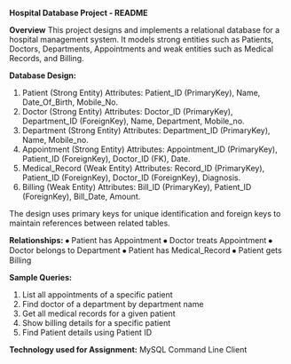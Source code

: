 **Hospital Database Project - README**

**Overview**
This project designs and implements a relational database for a hospital management system. It models strong entities such as Patients, Doctors, Departments, Appointments and weak entities such as Medical Records, and Billing.

**Database Design:**
1.	Patient (Strong Entity)
      Attributes: Patient_ID (PrimaryKey), Name, Date_Of_Birth, Mobile_No.
2. Doctor (Strong Entity)
      Attributes: Doctor_ID (PrimaryKey), Department_ID (ForeignKey), Name, Department, Mobile_no.
3. Department (Strong Entity)
      Attributes: Department_ID (PrimaryKey), Name, Mobile_no.
4. Appointment (Strong Entity)
      Attributes: Appointment_ID (PrimaryKey), Patient_ID (ForeignKey), Doctor_ID (FK), Date.
5. Medical_Record (Weak Entity)
      Attributes: Record_ID (PrimaryKey), Patient_ID (ForeignKey), Doctor_ID (ForeignKey), Diagnosis.
6. Billing (Weak Entity)
      Attributes: Bill_ID (PrimaryKey), Patient_ID (ForeignKey), Bill_Date, Amount.

The design uses primary keys for unique identification and foreign keys to maintain references between related tables.

**Relationships:**
⦁	Patient  has  Appointment
⦁	Doctor  treats  Appointment
⦁	Doctor  belongs to  Department
⦁	Patient  has  Medical_Record
⦁	Patient  gets  Billing


**Sample Queries:**
1. List all appointments of a specific patient
2. Find doctor of a department by department name
3. Get all medical records for a given patient
4. Show billing details for a specific patient
5. Find Patient details using Patient ID


**Technology used for Assignment:**
MySQL Command Line Client
